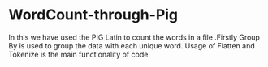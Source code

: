 # WordCount-through-Pig
In this we have used the PIG Latin to count the words in a file .Firstly Group By is used to group the data with each unique word.
Usage of Flatten and Tokenize is the main functionality of code.

